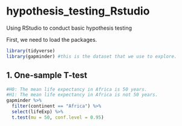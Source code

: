 # hypothesis_testing_Rstudio
Using RStudio to conduct basic hypothesis testing

First, we need to load the packages.
```r
library(tidyverse)
library(gapminder) #this is the dataset that we use to explore.
```
## 1. One-sample T-test
```r
#H0: The mean life expectancy in Africa is 50 years.
#H1: The mean life expectancy in Africa is not 50 years.
gapminder %>% 
  filter(continent == "Africa") %>% 
  select(lifeExp) %>% 
  t.test(mu = 50, conf.level = 0.95)
```
